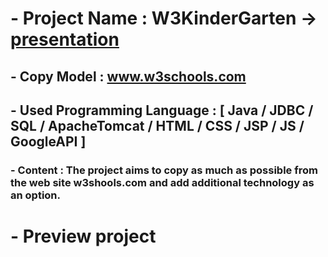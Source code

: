 # - Project Name : W3KinderGarten -> [presentation](https://docs.google.com/presentation/d/1DPjuR0FlE3QvEWu9QTWynwJPrqCSUGMU/edit#slide=id.p1)
## - Copy Model : www.w3schools.com

## - Used Programming Language : [ Java / JDBC / SQL / ApacheTomcat / HTML / CSS / JSP / JS /  GoogleAPI ]

### - Content : The project aims to copy as much as possible from the web site w3shools.com and add additional technology as an option.
# - Preview project
